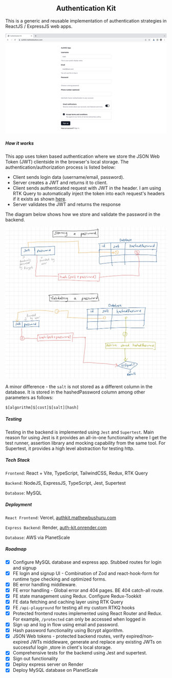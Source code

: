 <h2 align="center"> Authentication Kit </h1>

This is a generic and reusable implementation of authentication strategies in ReactJS / ExpressJS web apps.

![progress](./docs/current-progress1.jpg)

##### How it works

This app uses token based authentication where we store the JSON Web  Token (JWT) clientside in the browser's local storage. The authentication/authorization process is listed below:

- Client sends login data (username/email, password).
- Server creates a JWT and returns it to client.
- Client sends authenticated request with JWT in the header. I am using RTK Query to automatically inject the token into each request's headers if it exists as shown [here](./react-frontend/src/api/auth.ts).
-  Server validates the JWT and returns the response

The diagram below shows how we store and validate the password in the backend.

<p align="center">
    <img src="./docs/how_it_works.jpg" width="600px" >
</p>

A minor difference - the `salt` is not stored as a different column in the  database. It is stored in the hashedPassword column among other parameters as follows:

```sh
$[algorithm]$[cost]$[salt][hash]
```

##### Testing

Testing in the backend is implemented using `Jest` and `Supertest`. Main reason for using Jest is it provides an all-in-one functionality where I get the test runner, assertion library and mocking capability from the same tool. For Supertest, it provides a high level abstraction for testing http. 

##### Tech Stack 

`Frontend`: React + Vite, TypeScript, TailwindCSS, Redux, RTK Query

`Backend`: NodeJS, ExpressJS, TypeScript, Jest, Supertest

`Database`: MySQL

##### Deployment

`React Frontend`: Vercel, [authkit.mathewbushuru.com](https://authkit.mathewbushuru.com/)

`Express Backend`: Render, [auth-kit.onrender.com](https://auth-kit.onrender.com/)

`Database`: AWS via PlanetScale

##### Roadmap

- [x] Configure MySQL database and express app. Stubbed routes for login and signup
- [x] FE login and signup UI - Combination of Zod and react-hook-form for runtime type checking and optimized forms.
- [x] BE error handling middleware.
- [x] FE error handling - Global error and 404 pages. BE 404 catch-all route.
- [x] FE state management using Redux. Configure Redux-Tookkit
- [x] FE data fetching and caching layer using RTK Query
- [x] FE `/api-playground` for testing all my custom RTKQ hooks
- [x] Protected frontend routes implemented using React Router and Redux. For example, `/protected` can only be accessed when logged in
- [x] Sign up and log in flow using email and password.
- [x] Hash password functionality using Bcrypt algorithm.
- [x] JSON Web tokens - protected backend routes, verify expired/non-expired JWTs middleware, generate and replace any existing JWTs on successful login ,store in client's local storage.
- [x] Comprehensive tests for the backend using Jest and supertest.
- [x] Sign out functionality
- [x] Deploy express server on Render
- [x] Deploy MySQL database on PlanetScale